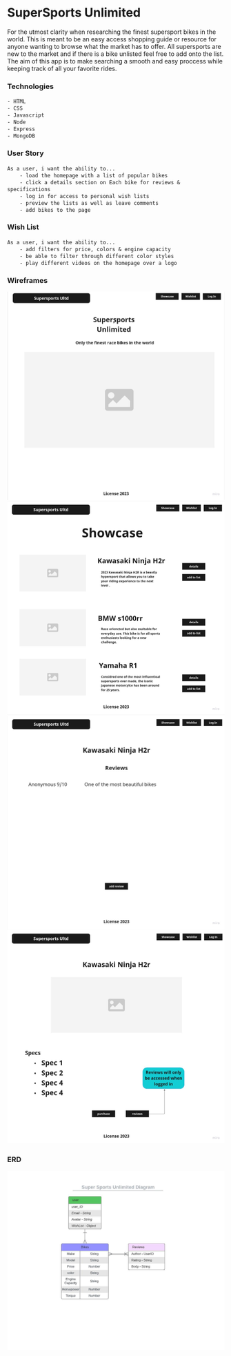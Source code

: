 # SuperSports Unlimited

For the utmost clarity when researching the finest supersport bikes in the world. This is meant to be an easy access shopping guide or resource for anyone wanting to browse what the market has to offer. All supersports are new to the market and if there is a bike unlisted feel free to add onto the list. The aim of this app is to make searching a smooth and easy proccess while keeping track of all your favorite rides.

### Technologies
    - HTML
    - CSS
    - Javascript
    - Node
    - Express
    - MongoDB

### User Story

    As a user, i want the ability to...
        - load the homepage with a list of popular bikes
        - click a details section on Each bike for reviews & specifications
        - log in for access to personal wish lists
        - preview the lists as well as leave comments 
        - add bikes to the page


### Wish List

    As a user, i want the ability to...
        - add filters for price, colors & engine capacity
        - be able to filter through different color styles
        - play different videos on the homepage over a logo

### Wireframes

![ScreenShot](public/images/SSUimg/Homepage.jpg)
![ScreenShot](public/images/SSUimg/showcase.jpg)
![ScreenShot](public/images/SSUimg/Reviews.jpg)
![ScreenShot](public/images/SSUimg/Details.jpg)

### ERD

![ScreenShot](public/images/SSUimg/ERD.jpeg)